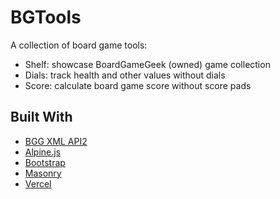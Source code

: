 # BGTools

A collection of board game tools:

- Shelf: showcase BoardGameGeek (owned) game collection
- Dials: track health and other values without dials
- Score: calculate board game score without score pads

## Built With

- [BGG XML API2](https://boardgamegeek.com/wiki/page/BGG_XML_API2)
- [Alpine.js](https://alpinejs.dev/)
- [Bootstrap](https://getbootstrap.com/)
- [Masonry](https://masonry.desandro.com/)
- [Vercel](https://vercel.com/)
